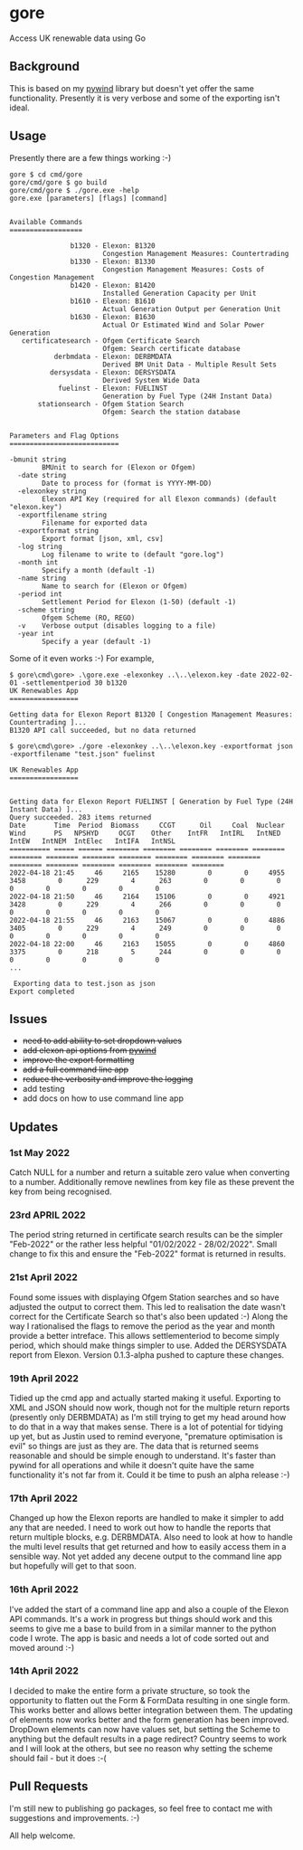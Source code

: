 # gore
Access UK renewable data using Go

## Background
This is based on my [pywind](https://github.com/zathras777/pywind) library but doesn't yet offer the same functionality.
Presently it is very verbose and some of the exporting isn't ideal.

## Usage

Presently there are a few things working :-)

```
gore $ cd cmd/gore
gore/cmd/gore $ go build
gore/cmd/gore $ ./gore.exe -help
gore.exe [parameters] [flags] [command]


Available Commands
==================

               b1320 - Elexon: B1320
                       Congestion Management Measures: Countertrading
               b1330 - Elexon: B1330
                       Congestion Management Measures: Costs of Congestion Management
               b1420 - Elexon: B1420
                       Installed Generation Capacity per Unit
               b1610 - Elexon: B1610
                       Actual Generation Output per Generation Unit
               b1630 - Elexon: B1630
                       Actual Or Estimated Wind and Solar Power Generation
   certificatesearch - Ofgem Certificate Search
                       Ofgem: Search certificate database
           derbmdata - Elexon: DERBMDATA
                       Derived BM Unit Data - Multiple Result Sets
          dersysdata - Elexon: DERSYSDATA
                       Derived System Wide Data
            fuelinst - Elexon: FUELINST
                       Generation by Fuel Type (24H Instant Data)
       stationsearch - Ofgem Station Search
                       Ofgem: Search the station database


Parameters and Flag Options
===========================

-bmunit string
        BMUnit to search for (Elexon or Ofgem)
  -date string
        Date to process for (format is YYYY-MM-DD)
  -elexonkey string
        Elexon API Key (required for all Elexon commands) (default "elexon.key")
  -exportfilename string
        Filename for exported data
  -exportformat string
        Export format [json, xml, csv]
  -log string
        Log filename to write to (default "gore.log")
  -month int
        Specify a month (default -1)
  -name string
        Name to search for (Elexon or Ofgem)
  -period int
        Settlement Period for Elexon (1-50) (default -1)
  -scheme string
        Ofgem Scheme (RO, REGO)
  -v    Verbose output (disables logging to a file)
  -year int
        Specify a year (default -1)
```

Some of it even works :-) For example,

```
$ gore\cmd\gore> .\gore.exe -elexonkey ..\..\elexon.key -date 2022-02-01 -settlementperiod 30 b1320   
UK Renewables App
=================

Getting data for Elexon Report B1320 [ Congestion Management Measures: Countertrading ]...
B1320 API call succeeded, but no data returned
```

```
$ gore\cmd\gore> ./gore -elexonkey ..\..\elexon.key -exportformat json -exportfilename "test.json" fuelinst

UK Renewables App
=================


Getting data for Elexon Report FUELINST [ Generation by Fuel Type (24H Instant Data) ]...
Query succeeded. 283 items returned
Date       Time  Period  Biomass     CCGT      Oil     Coal  Nuclear     Wind       PS   NPSHYD     OCGT    Other    IntFR   IntIRL   IntNED    IntEW   IntNEM  IntElec   IntIFA   IntNSL 
========== ===== ====== ======== ======== ======== ======== ======== ======== ======== ======== ======== ======== ======== ======== ======== ======== ======== ======== ======== ========
2022-04-18 21:45     46     2165    15280        0        0     4955     3458        0      229        4      263        0        0        0        0        0        0        0        0
2022-04-18 21:50     46     2164    15106        0        0     4921     3428        0      229        4      266        0        0        0        0        0        0        0        0
2022-04-18 21:55     46     2163    15067        0        0     4886     3405        0      229        4      249        0        0        0        0        0        0        0        0
2022-04-18 22:00     46     2163    15055        0        0     4860     3375        0      218        5      244        0        0        0        0        0        0        0        0
...

 Exporting data to test.json as json
Export completed
```

## Issues

- ~~need to add ability to set dropdown values~~
- ~~add elexon api options from [pywind](https://github.com/zathras777/pywind)~~
- ~~improve the export formatting~~
- ~~add a full command line app~~
- ~~reduce the verbosity and improve the logging~~
- add testing
- add docs on how to use command line app

## Updates

### 1st May 2022
Catch NULL for a number and return a suitable zero value when converting to a number. Additionally remove newlines from key file as these prevent the key from being recognised.

### 23rd APRIL 2022
The period string returned in certificate search results can be the simpler "Feb-2022" or the rather less helpful "01/02/2022 - 28/02/2022". Small change to fix this and ensure the "Feb-2022" format is returned in results.

### 21st April 2022
Found some issues with displaying Ofgem Station searches and so have adjusted the output to correct them. This led to realisation the date wasn't correct for the Certificate Search so that's also been updated :-) Along the way I rationalised the flags to remove the period as the year and month provide a better intreface. This allows settlementeriod to become simply period, which should make things simpler to use. Added the DERSYSDATA report from Elexon. Version 0.1.3-alpha pushed to capture these changes.

### 19th April 2022
Tidied up the cmd app and actually started making it useful. Exporting to XML and JSON should now work, though not for the multiple return reports (presently only DERBMDATA) as I'm still trying to get my head around how to do that in a way that makes sense. There is a lot of potential for tidying up yet, but as Justin used to remind everyone, "premature optimisation is evil" so things are just as they are. The data that is returned seems reasonable and should be simple enough to understand. It's faster than pywind for all operations and while it doesn't quite have the same functionality it's not far from it. 
Could it be time to push an alpha release :-)

### 17th April 2022
Changed up how the Elexon reports are handled to make it simpler to add any that are needed. I need to work out how to handle the reports that return multiple blocks, e.g. DERBMDATA. Also need to look at how to handle the multi level results that get returned and how to easily access them in a sensible way. Not yet added any decene output to the command line app but hopefully will get to that soon.

### 16th April 2022
I've added the start of a command line app and also a couple of the Elexon API commands. It's a work in progress but things should work and this seems to give me a base to build from in a similar manner to the python code I wrote. The app is basic and needs a lot of code sorted out and moved around :-)

### 14th April 2022
I decided to make the entire form a private structure, so took the opportunity to flatten out the Form & FormData resulting in one single form. This works better and allows better integration between them. The updating of elements now works better and the form generation has been improved. DropDown elements can now have values set, but setting the Scheme to anything but the default results in a page redirect? Country seems to work and I will look at the others, but see no reason why setting the scheme should fail - but it does :-(

## Pull Requests

I'm still new to publishing go packages, so feel free to contact me with suggestions and improvements. :-)

All help welcome.
